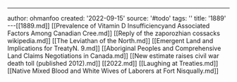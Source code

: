 ---
author: ohmanfoo
created: '2022-09-15'
source: '#todo'
tags: ''
title: '1889'
---[[1889.md]]
[[Prevalence of Vitamin D Insufficiencyand Associated Factors Among Canadian Cree.md]]
[[Reply of the zaporozhian cossacks wikipedia.md]]
[[The Leviathan of the North.md]]
[[Emergent Land and Implications for TreatyN. 9.md]]
[[Aboriginal Peoples and Comprehensive Land Claims Negotiations in Canada.md]]
[[New estimate raises civil war death toll (published 2012).md]]
[[2022.md]]
[[Laughing at Treaties.md]]
[[Native Mixed Blood and White Wives of Laborers at Fort Nisqually.md]]
